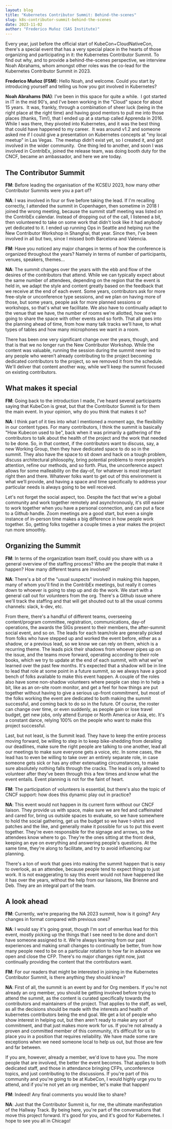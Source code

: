 ```yaml
---
layout: blog
title: "Kubernetes Contributor Summit: Behind-the-scenes"
slug: k8s-contributor-summit-behind-the-scenes
date: 2023-11-02
author: "Frederico Muñoz (SAS Institute)"
---
```


Every year, just before the official start of KubeCon+CloudNativeCon, there's a special event that
has a very special place in the hearts of those organizing and participating in it: the Kubernetes
Contributor Summit. To find out why, and to provide a behind-the-scenes perspective, we interview
Noah Abrahams, whom amongst other roles was the co-lead for the Kubernetes Contributor Summit in
2023.


**Frederico Muñoz (FSM)**: Hello Noah, and welcome. Could you start by introducing yourself and
telling us how you got involved in Kubernetes?

**Noah Abrahams (NA)**: I’ve been in this space for quite a while.  I got started in IT in the mid
90's, and I’ve been working in the "Cloud" space for about 15 years.  It was, frankly, through a
combination of sheer luck (being in the right place at the right time) and having good mentors to
pull me into those places (thanks, Tim!), that I ended up at a startup called Apprenda in 2016.
While I was there, they pivoted into Kubernetes, and it was the best thing that could have happened
to my career.  It was around v1.2 and someone asked me if I could give a presentation on Kubernetes
concepts at "my local meetup" in Las Vegas.  The meetup didn’t exist yet, so I created it, and got
involved in the wider community.  One thing led to another, and soon I was involved in ContribEx,
joined the release team, was doing booth duty for the CNCF, became an ambassador, and here we are
today.

## The Contributor Summit

**FM**: Before leading the organisation of the KCSEU 2023, how many other Contributor Summits were
you a part of?

**NA**: I was involved in four or five before taking the lead.  If I'm recalling correctly, I
attended the summit in Copenhagen, then sometime in 2018 I joined the wrong meeting, because the
summit staff meeting was listed on the ContribEx calendar.  Instead of dropping out of the call, I
listened a bit, then volunteered to take on some work that didn't look like it had anybody yet
dedicated to it.  I ended up running Ops in Seattle and helping run the New Contributor Workshop in
Shanghai, that year.  Since then, I’ve been involved in all but two, since I missed both Barcelona
and Valencia.

**FM**: Have you noticed any major changes in terms of how the conference is organized throughout
the years? Namely in terms of number of participants, venues, speakers, themes...

**NA**: The summit changes over the years with the ebb and flow of the desires of the contributors
that attend.  While we can typically expect about the same number of attendees, depending on the
region that the event is held in, we adapt the style and content greatly based on the feedback that
we receive at the end of each event.  Some years, contributors ask for more free-style or
unconference type sessions, and we plan on having more of those, but some years, people ask for more
planned sessions or workshops, so that's what we facilitate.  We also have to continually adapt to
the venue that we have, the number of rooms we're allotted, how we're going to share the space with
other events and so forth.  That all goes into the planning ahead of time, from how many talk tracks
we’ll have, to what types of tables and how many microphones we want in a room.

There has been one very significant change over the years, though, and that is that we no longer run
the New Contributor Workshop.  While the content was valuable, running the session during the summit
never led to any people who weren’t already contributing to the project becoming dedicated
contributors to the project, so we removed it from the schedule.  We'll deliver that content another
way, while we’ll keep the summit focused on existing contributors.

## What makes it special

**FM**: Going back to the introduction I made, I’ve heard several participants saying that KubeCon
is great, but that the Contributor Summit is for them the main event. In your opinion, why do you
think that makes it so?

**NA**: I think part of it ties into what I mentioned a moment ago, the flexibility in our content
types.  For many contributors, I think the summit is basically "How Kubecon used to be", back when
it was primarily a gathering of the contributors to talk about the health of the project and the
work that needed to be done.  So, in that context, if the contributors want to discuss, say, a new
Working Group, then they have dedicated space to do so in the summit.  They also have the space to
sit down and hack on a tough problem, discuss architectural philosophy, bring potential problems to
more people’s attention, refine our methods, and so forth.  Plus, the unconference aspect allows for
some malleability on the day-of, for whatever is most important right then and there.  Whatever
folks want to get out of this environment is what we’ll provide, and having a space and time
specifically to address your particular needs is always going to be well received.

Let's not forget the social aspect, too.  Despite the fact that we're a global community and work
together remotely and asynchronously, it's still easier to work together when you have a personal
connection, and can put a face to a Github handle.  Zoom meetings are a good start, but even a
single instance of in-person time makes a big difference in how people work together.  So, getting
folks together a couple times a year makes the project run more smoothly.

## Organizing the Summit

**FM**: In terms of the organization team itself, could you share with us a general overview of the
staffing process? Who are the people that make it happen? How many different teams are involved?

**NA**: There's a bit of the "usual suspects" involved in making this happen, many of whom you'll
find in the ContribEx meetings, but really it comes down to whoever is going to step up and do the
work.  We start with a general call out for volunteers from the org.  There's a Github issue where
we'll track the staffing and that will get shouted out to all the usual comms channels: slack,
k-dev, etc.

From there, there's a handful of different teams, overseeing content/program committee,
registration, communications, day-of operations, the awards the SIGs present to their members, the
after-summit social event, and so on.  The leads for each team/role are generally picked from folks
who have stepped up and worked the event before, either as a shadow, or a previous lead, so we know
we can rely on them, which is a recurring theme.  The leads pick their shadows from whoever pipes up
on the issue, and the teams move forward, operating according to their role books, which we try to
update at the end of each summit, with what we've learned over the past few months.  It's expected
that a shadow will be in line to lead that role at some point in a future summit, so we always have
a good bench of folks available to make this event happen.  A couple of the roles also have some
non-shadow volunteers where people can step in to help a bit, like as an on-site room monitor, and
get a feel for how things are put together without having to give a serious up-front commitment, but
most of the folks working the event are dedicated to both making the summit successful, and coming
back to do so in the future.  Of course, the roster can change over time, or even suddenly, as
people gain or lose travel budget, get new jobs, only attend Europe or North America or Asia, etc.
It's a constant dance, relying 100% on the people who want to make this project successful.

Last, but not least, is the Summit lead.  They have to keep the entire process moving forward, be
willing to step in to keep bike-shedding from derailing our deadlines, make sure the right people
are talking to one another, lead all our meetings to make sure everyone gets a voice, etc.  In some
cases, the lead has to even be willing to take over an entirely separate role, in case someone gets
sick or has any other extenuating circumstances, to make sure absolutely nothing falls through the
cracks.  The lead is only allowed to volunteer after they’ve been through this a few times and know
what the event entails.  Event planning is not for the faint of heart.


**FM**: The participation of volunteers is essential, but there's also the topic of CNCF support:
how does this dynamic play out in practice?

**NA**: This event would not happen in its current form without our CNCF liaison.  They provide us
with space, make sure we are fed and caffeinated and cared for, bring us outside spaces to evaluate,
so we have somewhere to hold the social gathering, get us the budget so we have t-shirts and patches
and the like, and generally make it possible for us to put this event together.  They're even
responsible for the signage and arrows, so the attendees know where to go.  They're the ones sitting
at the front desk, keeping an eye on everything and answering people's questions.  At the same time,
they're along to facilitate, and try to avoid influencing our planning.

There's a ton of work that goes into making the summit happen that is easy to overlook, as an
attendee, because people tend to expect things to just work.  It is not exaggerating to say this
event would not have happened like it has over the years, without the help from our liaisons, like
Brienne and Deb.  They are an integral part of the team.

## A look ahead

**FM**: Currently, we’re preparing the NA 2023 summit, how is it going? Any changes in format
compared with previous ones?

**NA**: I would say it's going great, though I'm sort of emeritus lead for this event, mostly
picking up the things that I see need to be done and don't have someone assigned to it.  We're
always learning from our past experiences and making small changes to continually be better, from
how many people need to be on a particular rotation to how far in advance we open and close the CFP.
There's no major changes right now, just continually providing the content that the contributors
want.

**FM**: For our readers that might be interested in joining in the Kubernetes Contributor Summit, is
there anything they should know?

**NA**: First of all, the summit is an event by and for Org members.  If you're not already an org
member, you should be getting involved before trying to attend the summit, as the content is curated
specifically towards the contributors and maintainers of the project.  That applies to the staff, as
well, as all the decisions should be made with the interests and health of kubernetes contributors
being the end goal.  We get a lot of people who show interest in helping out, but then aren't ready
to make any sort of commitment, and that just makes more work for us.  If you're not already a
proven and committed member of this community, it’s difficult for us to place you in a position that
requires reliability.  We have made some rare exceptions when we need someone local to help us out,
but those are few and far between.

If you are, however, already a member, we'd love to have you.  The more people that are involved,
the better the event becomes.  That applies to both dedicated staff, and those in attendance
bringing CFPs, unconference topics, and just contributing to the discussions.  If you're part of
this community and you're going to be at KubeCon, I would highly urge you to attend, and if you're
not yet an org member, let's make that happen!

**FM**: Indeed! Any final comments you would like to share?

**NA**: Just that the Contributor Summit is, for me, the ultimate manifestation of the Hallway
Track.  By being here, you're part of the conversations that move this project forward.  It's good
for you, and it's good for Kubernetes.  I hope to see you all in Chicago!
